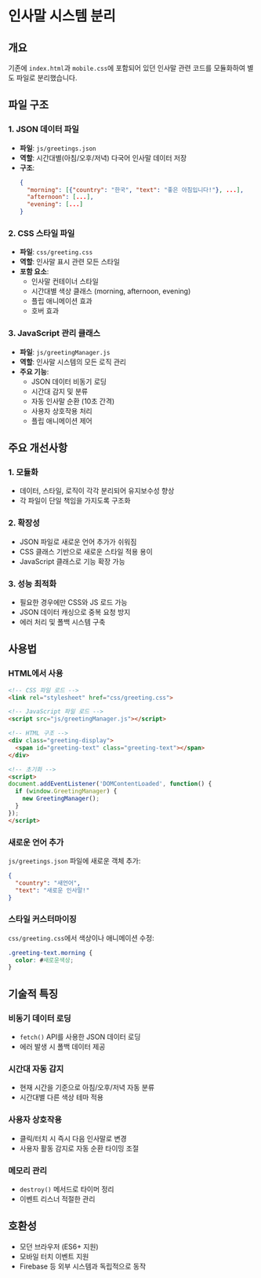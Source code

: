 # 인사말 시스템 분리

## 개요
기존에 `index.html`과 `mobile.css`에 포함되어 있던 인사말 관련 코드를 모듈화하여 별도 파일로 분리했습니다.

## 파일 구조

### 1. JSON 데이터 파일
- **파일**: `js/greetings.json`
- **역할**: 시간대별(아침/오후/저녁) 다국어 인사말 데이터 저장
- **구조**:
  ```json
  {
    "morning": [{"country": "한국", "text": "좋은 아침입니다!"}, ...],
    "afternoon": [...],
    "evening": [...]
  }
  ```

### 2. CSS 스타일 파일
- **파일**: `css/greeting.css`
- **역할**: 인사말 표시 관련 모든 스타일
- **포함 요소**:
  - 인사말 컨테이너 스타일
  - 시간대별 색상 클래스 (morning, afternoon, evening)
  - 플립 애니메이션 효과
  - 호버 효과

### 3. JavaScript 관리 클래스
- **파일**: `js/greetingManager.js`
- **역할**: 인사말 시스템의 모든 로직 관리
- **주요 기능**:
  - JSON 데이터 비동기 로딩
  - 시간대 감지 및 분류
  - 자동 인사말 순환 (10초 간격)
  - 사용자 상호작용 처리
  - 플립 애니메이션 제어

## 주요 개선사항

### 1. 모듈화
- 데이터, 스타일, 로직이 각각 분리되어 유지보수성 향상
- 각 파일이 단일 책임을 가지도록 구조화

### 2. 확장성
- JSON 파일로 새로운 언어 추가가 쉬워짐
- CSS 클래스 기반으로 새로운 스타일 적용 용이
- JavaScript 클래스로 기능 확장 가능

### 3. 성능 최적화
- 필요한 경우에만 CSS와 JS 로드 가능
- JSON 데이터 캐싱으로 중복 요청 방지
- 에러 처리 및 폴백 시스템 구축

## 사용법

### HTML에서 사용
```html
<!-- CSS 파일 로드 -->
<link rel="stylesheet" href="css/greeting.css">

<!-- JavaScript 파일 로드 -->
<script src="js/greetingManager.js"></script>

<!-- HTML 구조 -->
<div class="greeting-display">
  <span id="greeting-text" class="greeting-text"></span>
</div>

<!-- 초기화 -->
<script>
document.addEventListener('DOMContentLoaded', function() {
  if (window.GreetingManager) {
    new GreetingManager();
  }
});
</script>
```

### 새로운 언어 추가
`js/greetings.json` 파일에 새로운 객체 추가:
```json
{
  "country": "새언어",
  "text": "새로운 인사말!"
}
```

### 스타일 커스터마이징
`css/greeting.css`에서 색상이나 애니메이션 수정:
```css
.greeting-text.morning {
  color: #새로운색상;
}
```

## 기술적 특징

### 비동기 데이터 로딩
- `fetch()` API를 사용한 JSON 데이터 로딩
- 에러 발생 시 폴백 데이터 제공

### 시간대 자동 감지
- 현재 시간을 기준으로 아침/오후/저녁 자동 분류
- 시간대별 다른 색상 테마 적용

### 사용자 상호작용
- 클릭/터치 시 즉시 다음 인사말로 변경
- 사용자 활동 감지로 자동 순환 타이밍 조절

### 메모리 관리
- `destroy()` 메서드로 타이머 정리
- 이벤트 리스너 적절한 관리

## 호환성
- 모던 브라우저 (ES6+ 지원)
- 모바일 터치 이벤트 지원
- Firebase 등 외부 시스템과 독립적으로 동작 
